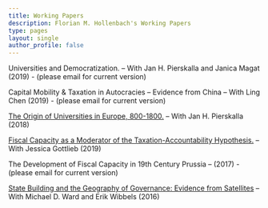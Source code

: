 ```yaml
---
title: Working Papers
description: Florian M. Hollenbach's Working Papers
type: pages
layout: single
author_profile: false
---
```


Universities and Democratization. – With Jan H. Pierskalla and Janica Magat (2019) - (please email for current version)

Capital Mobility & Taxation in Autocracies – Evidence from China – With Ling Chen (2019) - (please email for current version)

[The Origin of Universities in Europe, 800-1800.](../papers/Hollenbach_Pierskalla_APSA2018.pdf) – With Jan H. Pierskalla (2018)

[Fiscal Capacity as a Moderator of the Taxation-Accountability Hypothesis.](../papers/FiscalCapacityBrazil_GH_Jan2019.pdf) – With Jessica Gottlieb (2019)


The Development of Fiscal Capacity in 19th Century Prussia – (2017) - (please email for current version)

[State Building and the Geography of Governance: Evidence from Satellites](../papers/Hollenbach_Ward_Wibbels_2016.pdf) – With Michael D. Ward and Erik Wibbels (2016)


